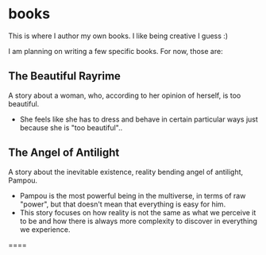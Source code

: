 # books
This is where I author my own books. I like being creative I guess :)

I am planning on writing a few specific books. For now, those are:

## The Beautiful Rayrime
A story about a woman, who, according to her opinion of herself, is too beautiful.
* She feels like she has to dress and behave in certain particular ways just because she is "too beautiful"..

## The Angel of Antilight
A story about the inevitable existence, reality bending angel of antilight, Pampou.
* Pampou is the most powerful being in the multiverse, in terms of raw "power", but that doesn't mean that everything is easy for him.
* This story focuses on how reality is not the same as what we perceive it to be and how there is always more complexity to discover in everything we experience.

====
